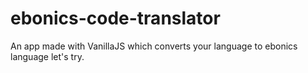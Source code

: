 # ebonics-code-translator
An app made with VanillaJS which converts your language to ebonics language let's try.
